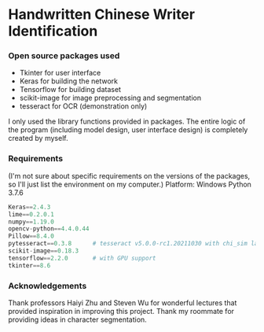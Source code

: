 # Handwritten Chinese Writer Identification

### Open source packages used
- Tkinter for user interface
- Keras for building the network
- Tensorflow for building dataset
- scikit-image for image preprocessing and segmentation
- tesseract for OCR (demonstration only)

I only used the library functions provided in packages. The entire logic of the program (including model design, user interface design) is completely created by myself.

### Requirements
(I'm not sure about specific requirements on the versions of the packages, so I'll just list the environment on my computer.)
Platform: Windows
Python 3.7.6
```python
Keras==2.4.3
lime==0.2.0.1
numpy==1.19.0
opencv-python==4.4.0.44
Pillow==8.4.0
pytesseract==0.3.8      # tesseract v5.0.0-rc1.20211030 with chi_sim language package
scikit-image==0.18.3
tensorflow==2.2.0       # with GPU support
tkinter==8.6
```

### Acknowledgements
Thank professors Haiyi Zhu and Steven Wu for wonderful lectures that provided inspiration in improving this project. Thank my roommate for providing ideas in character segmentation.